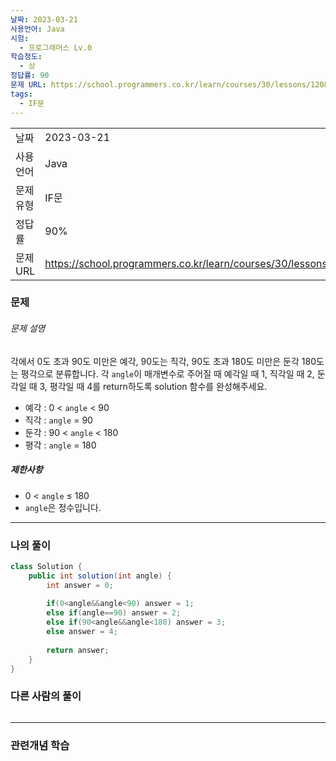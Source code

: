 ```yaml
---
날짜: 2023-03-21
사용언어: Java
시험:
  - 프로그래머스 Lv.0
학습정도:
  - 상
정답률: 90
문제 URL: https://school.programmers.co.kr/learn/courses/30/lessons/120829
tags:
  - IF문
---
```

|        |                                                                  |
| ------ | ---------------------------------------------------------------- |
| 날짜     | 2023-03-21                                                       |
| 사용 언어  | Java                                                             |
| 문제 유형  | IF문                                                              |
| 정답률    | 90%                                                              |
| 문제 URL | https://school.programmers.co.kr/learn/courses/30/lessons/120829 |

### 문제

###### 문제 설명

각에서 0도 초과 90도 미만은 예각, 90도는 직각, 90도 초과 180도 미만은 둔각 180도는 평각으로 분류합니다. 각 `angle`이 매개변수로 주어질 때 예각일 때 1, 직각일 때 2, 둔각일 때 3, 평각일 때 4를 return하도록 solution 함수를 완성해주세요.

- 예각 : 0 < `angle` < 90
- 직각 : `angle` = 90
- 둔각 : 90 < `angle` < 180
- 평각 : `angle` = 180

##### 제한사항

- 0 < `angle` ≤ 180
- `angle`은 정수입니다.

---

### 나의 풀이

```java
class Solution {
    public int solution(int angle) {
        int answer = 0;
        
        if(0<angle&&angle<90) answer = 1;
        else if(angle==90) answer = 2;
        else if(90<angle&&angle<180) answer = 3;
        else answer = 4;
        
        return answer;
    }
}
```

### 다른 사람의 풀이

```java

```

---
### 관련개념 학습
